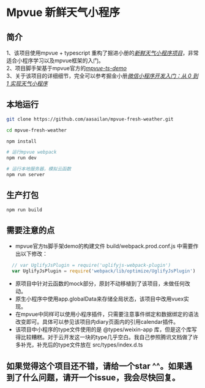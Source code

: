 # Mpvue 新鲜天气小程序

## 简介
1、该项目使用mpvue + typescript 重构了掘进小册的[*新鲜天气小程序项目*](https://github.com/ksky521/fresh-weather)，非常适合小程序学习以及mpvue框架的入门。  
2、项目脚手架基于mpvue官方的[*mpvue-ts-demo*](https://github.com/WingGao/mpvue-ts-demo)   
3、关于该项目的详细细节，完全可以参考掘金小册[*微信小程序开发入门：从 0 到 1 实现天气小程序*](https://juejin.im/book/5b70f101e51d456669381803/)

## 本地运行

``` bash
git clone https://github.com/aasailan/mpvue-fresh-weather.git

cd mpvue-fresh-weather

npm install

# 运行mpvue webpack
npm run dev

# 运行本地服务器，模拟云函数
npm run server
```

## 生产打包
``` bash
npm run build
```

## 需要注意的点
* mpvue官方ts脚手架demo的构建文件 build/webpack.prod.conf.js 中需要作出以下修改：
``` javascript
  // var UglifyJsPlugin = require('uglifyjs-webpack-plugin')
  var UglifyJsPlugin = require('webpack/lib/optimize/UglifyJsPlugin')
```
* 原项目中针对云函数的mock部分，原封不动移植到了该项目，未做任何改动。
* 原生小程序中使用app.globalData来存储全局状态，该项目中改用vuex实现。
* 在mpvue中同样可以使用小程序插件，只需要注意事件绑定和数据绑定的语法改变即可。具体可以参见该项目内diary页面内的引用calendar插件。
* 该项目中小程序的type文件使用的是 @types/weixin-app 库，但是这个库写得比较糟糕。对于云开发这一块的type几乎空白。我自己参照腾讯文档做了许多补充，补充后的type文件放在 src/types/index.d.ts

## 如果觉得这个项目还不错，请给一个star ^^。如果遇到了什么问题，请开一个issue，我会尽快回复。


